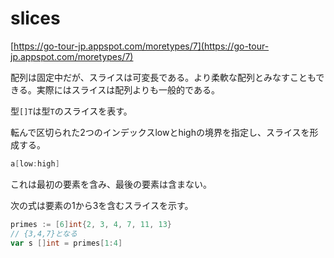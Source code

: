 # slices

[https://go-tour-jp.appspot.com/moretypes/7](https://go-tour-jp.appspot.com/moretypes/7)

配列は固定中だが、スライスは可変長である。より柔軟な配列とみなすこともできる。実際にはスライスは配列よりも一般的である。

型`[]T`は型`T`のスライスを表す。

転んで区切られた2つのインデックスlowとhighの境界を指定し、スライスを形成する。

```go
a[low:high]
```

これは最初の要素を含み、最後の要素は含まない。

次の式は要素の1から3を含むスライスを示す。

```go
primes := [6]int{2, 3, 4, 7, 11, 13}
// {3,4,7}となる
var s []int = primes[1:4]
```
